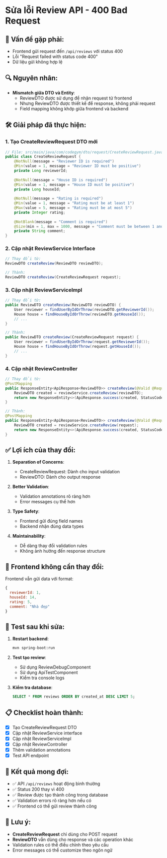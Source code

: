 # Sửa lỗi Review API - 400 Bad Request

## 🚨 **Vấn đề gặp phải:**
- Frontend gửi request đến `/api/reviews` với status 400
- Lỗi "Request failed with status code 400"
- Dữ liệu gửi không hợp lệ

## 🔍 **Nguyên nhân:**
- **Mismatch giữa DTO và Entity**: 
  - ReviewDTO được sử dụng để nhận request từ frontend
  - Nhưng ReviewDTO được thiết kế để response, không phải request
  - Field mapping không khớp giữa frontend và backend

## 🛠️ **Giải pháp đã thực hiện:**

### 1. **Tạo CreateReviewRequest DTO mới**
```java
// File: src/main/java/com/codegym/dto/request/CreateReviewRequest.java
public class CreateReviewRequest {
    @NotNull(message = "Reviewer ID is required")
    @Min(value = 1, message = "Reviewer ID must be positive")
    private Long reviewerId;
    
    @NotNull(message = "House ID is required")
    @Min(value = 1, message = "House ID must be positive")
    private Long houseId;
    
    @NotNull(message = "Rating is required")
    @Min(value = 1, message = "Rating must be at least 1")
    @Max(value = 5, message = "Rating must be at most 5")
    private Integer rating;
    
    @NotBlank(message = "Comment is required")
    @Size(min = 1, max = 1000, message = "Comment must be between 1 and 1000 characters")
    private String comment;
}
```

### 2. **Cập nhật ReviewService Interface**
```java
// Thay đổi từ:
ReviewDTO createReview(ReviewDTO reviewDTO);

// Thành:
ReviewDTO createReview(CreateReviewRequest request);
```

### 3. **Cập nhật ReviewServiceImpl**
```java
// Thay đổi từ:
public ReviewDTO createReview(ReviewDTO reviewDTO) {
    User reviewer = findUserByIdOrThrow(reviewDTO.getReviewerId());
    House house = findHouseByIdOrThrow(reviewDTO.getHouseId());
    // ...
}

// Thành:
public ReviewDTO createReview(CreateReviewRequest request) {
    User reviewer = findUserByIdOrThrow(request.getReviewerId());
    House house = findHouseByIdOrThrow(request.getHouseId());
    // ...
}
```

### 4. **Cập nhật ReviewController**
```java
// Thay đổi từ:
@PostMapping
public ResponseEntity<ApiResponse<ReviewDTO>> createReview(@Valid @RequestBody ReviewDTO reviewDTO, Locale locale) {
    ReviewDTO created = reviewService.createReview(reviewDTO);
    return new ResponseEntity<>(ApiResponse.success(created, StatusCode.CREATED_SUCCESS, messageSource, locale), HttpStatus.CREATED);
}

// Thành:
@PostMapping
public ResponseEntity<ApiResponse<ReviewDTO>> createReview(@Valid @RequestBody CreateReviewRequest request, Locale locale) {
    ReviewDTO created = reviewService.createReview(request);
    return new ResponseEntity<>(ApiResponse.success(created, StatusCode.CREATED_SUCCESS, messageSource, locale), HttpStatus.CREATED);
}
```

## ✅ **Lợi ích của thay đổi:**

1. **Separation of Concerns**: 
   - CreateReviewRequest: Dành cho input validation
   - ReviewDTO: Dành cho output response

2. **Better Validation**: 
   - Validation annotations rõ ràng hơn
   - Error messages cụ thể hơn

3. **Type Safety**: 
   - Frontend gửi đúng field names
   - Backend nhận đúng data types

4. **Maintainability**: 
   - Dễ dàng thay đổi validation rules
   - Không ảnh hưởng đến response structure

## 🔄 **Frontend không cần thay đổi:**

Frontend vẫn gửi data với format:
```javascript
{
  reviewerId: 1,
  houseId: 14,
  rating: 5,
  comment: "Nhà đẹp"
}
```

## 🧪 **Test sau khi sửa:**

1. **Restart backend**:
   ```bash
   mvn spring-boot:run
   ```

2. **Test tạo review**:
   - Sử dụng ReviewDebugComponent
   - Sử dụng ApiTestComponent
   - Kiểm tra console logs

3. **Kiểm tra database**:
   ```sql
   SELECT * FROM reviews ORDER BY created_at DESC LIMIT 5;
   ```

## 📋 **Checklist hoàn thành:**

- [x] Tạo CreateReviewRequest DTO
- [x] Cập nhật ReviewService interface
- [x] Cập nhật ReviewServiceImpl
- [x] Cập nhật ReviewController
- [x] Thêm validation annotations
- [x] Test API endpoint

## 🚀 **Kết quả mong đợi:**

- ✅ API `/api/reviews` hoạt động bình thường
- ✅ Status 200 thay vì 400
- ✅ Review được tạo thành công trong database
- ✅ Validation errors rõ ràng hơn nếu có
- ✅ Frontend có thể gửi review thành công

## 📝 **Lưu ý:**

- **CreateReviewRequest** chỉ dùng cho POST request
- **ReviewDTO** vẫn dùng cho response và các operation khác
- Validation rules có thể điều chỉnh theo yêu cầu
- Error messages có thể customize theo ngôn ngữ
